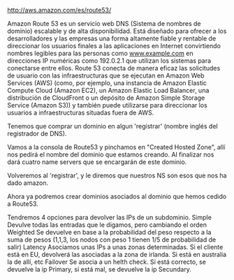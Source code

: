 http://aws.amazon.com/es/route53/

Amazon Route 53 es un servicio web DNS (Sistema de nombres de dominio) escalable y de alta disponibilidad. Está diseñado para ofrecer a los desarrolladores y las empresas una forma altamente fiable y rentable de direccionar los usuarios finales a las aplicaciones en Internet convirtiendo nombres legibles para las personas como www.example.com en direcciones IP numéricas como 192.0.2.1 que utilizan los sistemas para conectarse entre ellos. Route 53 conecta de manera eficaz las solicitudes de usuario con las infraestructuras que se ejecutan en Amazon Web Services (AWS) (como, por ejemplo, una instancia de Amazon Elastic Compute Cloud (Amazon EC2), un Amazon Elastic Load Balancer, una distribución de CloudFront o un depósito de Amazon Simple Storage Service (Amazon S3)) y también puede utilizarse para direccionar los usuarios a infraestructuras situadas fuera de AWS.

Tenemos que comprar un dominio en algun 'registrar' (nombre inglés del registrador de DNS).

Vamos a la consola de Route53 y pinchamos en "Created Hosted Zone", allí nos pedirá el nombre del dominio que estamos creando.
Al finalizar nos dará cuatro name servers que se encargarán de este dominio.

Volveremos al 'registrar', y le diremos que nuestros NS son esos que nos ha dado amazon.

Ahora ya podremos crear dominios asociados al dominio que hemos cedido a Route53.

Tendremos 4 opciones para devolver las IPs de un subdominio.
  Simple
    Devulve todas las entradas que le digamos, pero cambiando el orden
  Weighted
    Se devuelve en base a la probabilidad del peso respecto a la suma de pesos (1,1,3, los nodos con peso 1 tienen 1/5 de probabilidad de salir)
  Latency
    Asociamos unas IPs a unas zonas determinadas. Si el cliente está en EU, devolverá las asociadas a la zona de irlanda. Si está en australia la de allí, etc
  Failover
    Se asocia a un helth check. Si está correcto, se devuelve la ip Primary, si está mal, se devuelve la ip Secundary.
